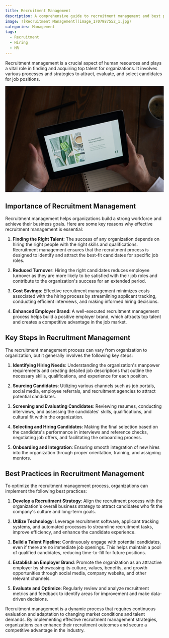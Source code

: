 ```yaml
---
title: Recruitment Management
description: A comprehensive guide to recruitment management and best practices.
image: ![Recruitment Management](image_1707987552_1.jpg)
categories: Management
tags:
  - Recruitment
  - Hiring
  - HR
---
```

Recruitment management is a crucial aspect of human resources and plays a vital role in finding and acquiring top talent for organizations. It involves various processes and strategies to attract, evaluate, and select candidates for job positions.

![Recruiting Process](image_1707987552_2.jpg)

## Importance of Recruitment Management

Recruitment management helps organizations build a strong workforce and achieve their business goals. Here are some key reasons why effective recruitment management is essential:

1. **Finding the Right Talent**: The success of any organization depends on hiring the right people with the right skills and qualifications. Recruitment management ensures that the recruitment process is designed to identify and attract the best-fit candidates for specific job roles.

2. **Reduced Turnover**: Hiring the right candidates reduces employee turnover as they are more likely to be satisfied with their job roles and contribute to the organization's success for an extended period.

3. **Cost Savings**: Effective recruitment management minimizes costs associated with the hiring process by streamlining applicant tracking, conducting efficient interviews, and making informed hiring decisions.

4. **Enhanced Employer Brand**: A well-executed recruitment management process helps build a positive employer brand, which attracts top talent and creates a competitive advantage in the job market.

## Key Steps in Recruitment Management

The recruitment management process can vary from organization to organization, but it generally involves the following key steps:

1. **Identifying Hiring Needs**: Understanding the organization's manpower requirements and creating detailed job descriptions that outline the necessary skills, qualifications, and experience for each position.

2. **Sourcing Candidates**: Utilizing various channels such as job portals, social media, employee referrals, and recruitment agencies to attract potential candidates.

3. **Screening and Evaluating Candidates**: Reviewing resumes, conducting interviews, and assessing the candidates' skills, qualifications, and cultural fit within the organization.

4. **Selecting and Hiring Candidates**: Making the final selection based on the candidate's performance in interviews and reference checks, negotiating job offers, and facilitating the onboarding process.

5. **Onboarding and Integration**: Ensuring smooth integration of new hires into the organization through proper orientation, training, and assigning mentors.

## Best Practices in Recruitment Management

To optimize the recruitment management process, organizations can implement the following best practices:

1. **Develop a Recruitment Strategy**: Align the recruitment process with the organization's overall business strategy to attract candidates who fit the company's culture and long-term goals.

2. **Utilize Technology**: Leverage recruitment software, applicant tracking systems, and automated processes to streamline recruitment tasks, improve efficiency, and enhance the candidate experience.

3. **Build a Talent Pipeline**: Continuously engage with potential candidates, even if there are no immediate job openings. This helps maintain a pool of qualified candidates, reducing time-to-fill for future positions.

4. **Establish an Employer Brand**: Promote the organization as an attractive employer by showcasing its culture, values, benefits, and growth opportunities through social media, company website, and other relevant channels.

5. **Evaluate and Optimize**: Regularly review and analyze recruitment metrics and feedback to identify areas for improvement and make data-driven decisions.

Recruitment management is a dynamic process that requires continuous evaluation and adaptation to changing market conditions and talent demands. By implementing effective recruitment management strategies, organizations can enhance their recruitment outcomes and secure a competitive advantage in the industry.